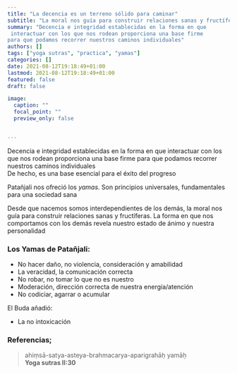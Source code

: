 ```yaml
---
title: "La decencia es un terreno sólido para caminar"
subtitle: "La moral nos guía para construir relaciones sanas y fructíferas"
summary: "Decencia e integridad establecidas en la forma en que
 interactuar con los que nos rodean proporciona una base firme
para que podamos recorrer nuestros caminos individuales"
authors: []
tags: ["yoga sutras", "practica", "yamas"]
categories: []
date: 2021-08-12T19:18:49+01:00
lastmod: 2021-08-12T19:18:49+01:00
featured: false
draft: false

image:
  caption: ""
  focal_point: ""
  preview_only: false


---
```

Decencia e integridad establecidas en la forma en que
 interactuar con los que nos rodean proporciona una base firme
para que podamos recorrer nuestros caminos individuales\
De hecho, es una base esencial para el éxito del progreso

Patañjali nos ofreció los *yamas*.
Son principios universales, fundamentales para una sociedad sana

Desde que nacemos somos interdependientes de los demás, la moral nos guía para construir relaciones sanas y fructíferas.
La forma en que nos comportamos con los demás revela nuestro estado de ánimo y nuestra personalidad

### Los Yamas de Patañjali:
- No hacer daño, no violencia, consideración y amabilidad
- La veracidad, la comunicación correcta
- No robar, no tomar lo que no es nuestro
- Moderación, dirección correcta de nuestra energía/atención
- No codiciar, agarrar o acumular

El Buda añadió:
- La no intoxicación

### Referencias;

>ahiṃsā-satya-asteya-brahmacarya-aparigrahāḥ yamāḥ\
>**Yoga sutras II:30**
